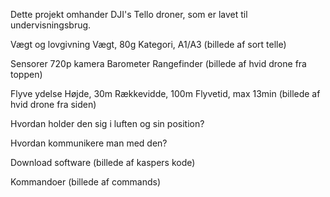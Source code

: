 Dette projekt omhander DJI's Tello droner, som er lavet til undervisningsbrug.

Vægt og lovgivning
Vægt, 80g
Kategori, A1/A3
(billede af sort telle)

Sensorer
720p kamera
Barometer
Rangefinder
(billede af hvid drone fra toppen)

Flyve ydelse
Højde, 30m
Rækkevidde, 100m
Flyvetid, max 13min
(billede af hvid drone fra siden)

Hvordan holder den sig i luften og sin position?

Hvordan kommunikere man med den?

Download software
(billede af kaspers kode)

Kommandoer
(billede af commands)
